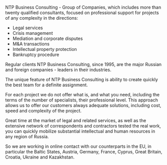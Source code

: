 NTP Business Consulting - Group of Companies, which includes more than twenty qualified consultants, 
focused on professional support for projects of any complexity in the directions:

* Legal services
* Crisis management
* Mediation and corporate disputes
* M&A transactions
* Intellectual property protection
* Bankruptcy procedure

Regular clients NTP Business Consulting, since 1995, are the major Russian
and foreign companies - leaders in their industries.

The unique feature of NTP Business Consulting is ability to create quickly the best team for a definite assignment.

For each project we do not offer what is, and what you need, including the terms of the number of specialists, 
their professional level. This approach allows us to offer our customers always adequate solutions, including cost, 
speed and complexity of the project.

Great time at the market of legal and related services, as well as the extensive network
of correspondents and contractors tested the real work, you can quickly mobilize substantial
intellectual and human resources in any region of Russia.

So we are working in online contact with our counterparts in the EU, in particular
the Baltic States, Austria, Germany, France, Cyprus, Great Britain, Croatia, Ukraine and Kazakhstan.
